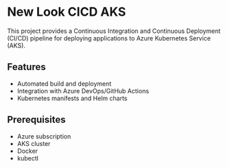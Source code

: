 # New Look CICD AKS

This project provides a Continuous Integration and Continuous Deployment (CI/CD) pipeline for deploying applications to Azure Kubernetes Service (AKS).

## Features

- Automated build and deployment
- Integration with Azure DevOps/GitHub Actions
- Kubernetes manifests and Helm charts

## Prerequisites

- Azure subscription
- AKS cluster
- Docker
- kubectl

